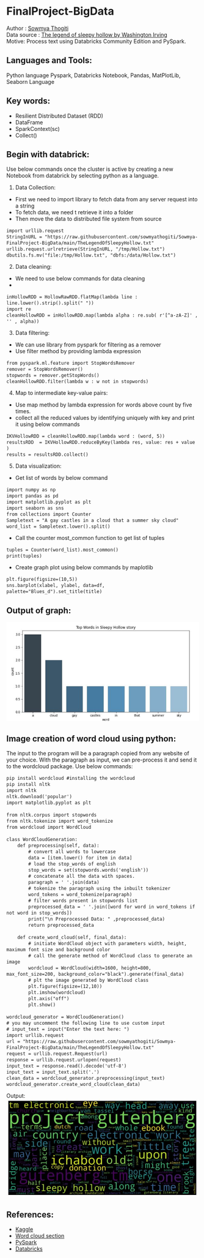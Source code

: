 # FinalProject-BigData
Author : [Sowmya Thogiti](https://github.com/sowmyathogiti)   
Data source : [The legend of sleepy hollow by Washington Irving](https://www.gutenberg.org/ebooks/41)   
Motive: Process text using Databricks Community Edition and PySpark.
## Languages and Tools:
Python language
Pyspark, Databricks Notebook, Pandas, MatPlotLib, Seaborn Language
## Key words:
- Resilient Distributed Dataset (RDD) 
- DataFrame 
- SparkContext(sc) 
- Collect()
## Begin with databrick:
Use below commands once the cluster is active by creating a new Notebook from databrick by selecting python as a language.  
1. Data Collection:
* First we need to import library to fetch data from any server request into a string
* To fetch data, we need t retrieve it into a folder
* Then move the data to distributed file system from source
```
import urllib.request
StringInURL = "https://raw.githubusercontent.com/sowmyathogiti/Sowmya-FinalProject-BigData/main/TheLegendOfSleepyHollow.txt"
urllib.request.urlretrieve(StringInURL, "/tmp/Hollow.txt")
dbutils.fs.mv("file:/tmp/Hollow.txt", "dbfs:/data/Hollow.txt")
```
2. Data cleaning:
* We need to use below commands for data cleaning
* 
```
inHollowRDD = HollowRawRDD.flatMap(lambda line : line.lower().strip().split(" "))
import re
cleanHollowRDD = inHollowRDD.map(lambda alpha : re.sub( r'[^a-zA-Z]' , '' , alpha))
```
3. Data filtering: 
* We can use library from pyspark for filtering as a remover
* Use filter method by providing lambda expression
```
from pyspark.ml.feature import StopWordsRemover
remover = StopWordsRemover()
stopwords = remover.getStopWords()
cleanHollowRDD.filter(lambda w : w not in stopwords)
```
4. Map to intermediate key-value pairs:
* Use map method by lambda expression for words above count by five times.
* collect all the reduced values by identifying uniquely with key and print it using below commands
```
IKVHollowRDD = cleanHollowRDD.map(lambda word : (word, 5))
resultsRDD  = IKVHollowRDD.reduceByKey(lambda res, value: res + value )
results = resultsRDD.collect()
```
5. Data visualization:
* Get list of words by below command 
```
import numpy as np
import pandas as pd
import matplotlib.pyplot as plt
import seaborn as sns
from collections import Counter
Sampletext = "A gay castles in a cloud that a summer sky cloud"
word_list = Sampletext.lower().split()
```
* Call the counter most_common function to get list of tuples
```
tuples = Counter(word_list).most_common()
print(tuples)
```
* Create graph plot using below commands by maplotlib
```
plt.figure(figsize=(10,5))
sns.barplot(xlabel, ylabel, data=df, palette="Blues_d").set_title(title)
```
## Output of graph:
![](https://github.com/sowmyathogiti/Sowmya-FinalProject-BigData/blob/main/graph.JPG)
## Image creation of word cloud using python:
The input to the program will be a paragraph copied from any website of your choice. With the paragraph as input, we can pre-process it and send it to the wordcloud package.
Use below commands:
```
pip install wordcloud #installing the wordcloud
pip install nltk
import nltk
nltk.download('popular') 
import matplotlib.pyplot as plt

from nltk.corpus import stopwords
from nltk.tokenize import word_tokenize
from wordcloud import WordCloud

class WordCloudGeneration:
    def preprocessing(self, data):
        # convert all words to lowercase
        data = [item.lower() for item in data]
        # load the stop_words of english
        stop_words = set(stopwords.words('english'))
        # concatenate all the data with spaces.
        paragraph = ' '.join(data)
        # tokenize the paragraph using the inbuilt tokenizer
        word_tokens = word_tokenize(paragraph) 
        # filter words present in stopwords list 
        preprocessed_data = ' '.join([word for word in word_tokens if not word in stop_words])
        print("\n Preprocessed Data: " ,preprocessed_data)
        return preprocessed_data

    def create_word_cloud(self, final_data):
        # initiate WordCloud object with parameters width, height, maximum font size and background color
        # call the generate method of WordCloud class to generate an image
        wordcloud = WordCloud(width=1600, height=800, max_font_size=200, background_color="black").generate(final_data)
        # plt the image generated by WordCloud class
        plt.figure(figsize=(12,10))
        plt.imshow(wordcloud)
        plt.axis("off")
        plt.show()

wordcloud_generator = WordCloudGeneration()
# you may uncomment the following line to use custom input
# input_text = input("Enter the text here: ")
import urllib.request
url = "https://raw.githubusercontent.com/sowmyathogiti/Sowmya-FinalProject-BigData/main/TheLegendOfSleepyHollow.txt"
request = urllib.request.Request(url)
response = urllib.request.urlopen(request)
input_text = response.read().decode('utf-8')
input_text = input_text.split('.')
clean_data = wordcloud_generator.preprocessing(input_text)
wordcloud_generator.create_word_cloud(clean_data)
```
Output:
![](https://github.com/sowmyathogiti/Sowmya-FinalProject-BigData/blob/main/wordCount.JPG)
## References:
* [Kaggle](https://www.kaggle.com/mchirico/quick-look-seaborn-wordcloud)
* [Word cloud section](https://www.section.io/engineering-education/word-cloud/)
* [PySpark](https://www.edureka.co/blog/spark-with-python-pyspark)
* [Databricks](https://community.cloud.databricks.com/)
